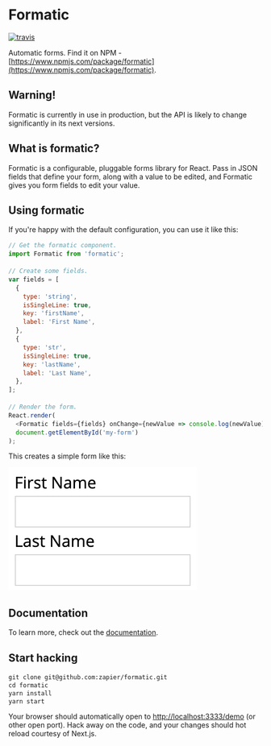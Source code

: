 # Formatic

[![travis](https://travis-ci.org/zapier/formatic.svg?branch=master)](https://travis-ci.org/zapier/formatic)

Automatic forms. Find it on NPM - [https://www.npmjs.com/package/formatic](https://www.npmjs.com/package/formatic).

## Warning!

Formatic is currently in use in production, but the API is likely to change significantly in its next versions.

## What is formatic?

Formatic is a configurable, pluggable forms library for React. Pass in JSON fields that define your form, along with a value to be edited, and Formatic gives you form fields to edit your value.

## Using formatic

If you're happy with the default configuration, you can use it like this:

```js
// Get the formatic component.
import Formatic from 'formatic';

// Create some fields.
var fields = [
  {
    type: 'string',
    isSingleLine: true,
    key: 'firstName',
    label: 'First Name',
  },
  {
    type: 'str',
    isSingleLine: true,
    key: 'lastName',
    label: 'Last Name',
  },
];

// Render the form.
React.render(
  <Formatic fields={fields} onChange={newValue => console.log(newValue)} />,
  document.getElementById('my-form')
);
```

This creates a simple form like this:

![simple-form](static/images/simple-form.png)

## Documentation

To learn more, check out the [documentation](http://zapier.github.io/formatic/).

## Start hacking

```
git clone git@github.com:zapier/formatic.git
cd formatic
yarn install
yarn start
```

Your browser should automatically open to [http://localhost:3333/demo](http://localhost:3333/demo) (or other open port). Hack away on the code, and your changes should hot reload courtesy of Next.js.
